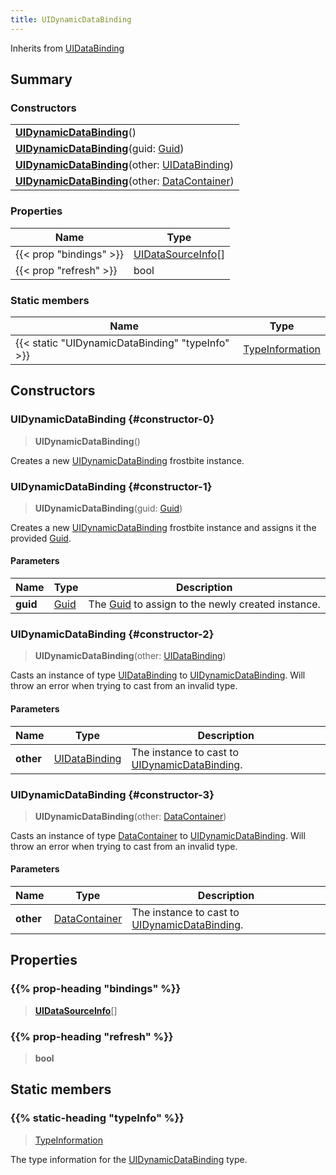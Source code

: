 ```yaml
---
title: UIDynamicDataBinding
---
```


Inherits from 
[UIDataBinding](/vext/ref/fb/uidatabinding)

## Summary
### Constructors
| |
| ----------- |
| **[UIDynamicDataBinding](#constructor-0)**() |
| **[UIDynamicDataBinding](#constructor-1)**(guid: [Guid](/vext/ref/shared/class/guid)) |
| **[UIDynamicDataBinding](#constructor-2)**(other: [UIDataBinding](/vext/ref/fb/uidatabinding)) |
| **[UIDynamicDataBinding](#constructor-3)**(other: [DataContainer](/vext/ref/shared/class/datacontainer)) |

### Properties
| Name | Type |
| ---- | ---- |
| {{< prop "bindings" >}} | [UIDataSourceInfo](/vext/ref/fb/uidatasourceinfo)[] |
| {{< prop "refresh" >}} | bool |

### Static members
| Name | Type |
| ---- | ---- |
| {{< static "UIDynamicDataBinding" "typeInfo" >}} | [TypeInformation](/vext/ref/shared/class/typeinformation) |

## Constructors
### UIDynamicDataBinding {#constructor-0}
> **UIDynamicDataBinding**()

Creates a new [UIDynamicDataBinding](/vext/ref/fb/uidynamicdatabinding) frostbite instance.

### UIDynamicDataBinding {#constructor-1}
> **UIDynamicDataBinding**(guid: [Guid](/vext/ref/shared/class/guid))

Creates a new [UIDynamicDataBinding](/vext/ref/fb/uidynamicdatabinding) frostbite instance and assigns it the provided [Guid](/vext/ref/shared/class/guid).

#### Parameters
| Name | Type | Description |
| ---- | ---- | ----------- |
| **guid** | [Guid](/vext/ref/shared/class/guid) | The [Guid](/vext/ref/shared/class/guid) to assign to the newly created instance. |

### UIDynamicDataBinding {#constructor-2}
> **UIDynamicDataBinding**(other: [UIDataBinding](/vext/ref/fb/uidatabinding))

Casts an instance of type [UIDataBinding](/vext/ref/fb/uidatabinding) to [UIDynamicDataBinding](/vext/ref/fb/uidynamicdatabinding). Will throw an error when trying to cast from an invalid type.

#### Parameters
| Name | Type | Description |
| ---- | ---- | ----------- |
| **other** | [UIDataBinding](/vext/ref/fb/uidatabinding) | The instance to cast to [UIDynamicDataBinding](/vext/ref/fb/uidynamicdatabinding). |

### UIDynamicDataBinding {#constructor-3}
> **UIDynamicDataBinding**(other: [DataContainer](/vext/ref/shared/class/datacontainer))

Casts an instance of type [DataContainer](/vext/ref/shared/class/datacontainer) to [UIDynamicDataBinding](/vext/ref/fb/uidynamicdatabinding). Will throw an error when trying to cast from an invalid type.

#### Parameters
| Name | Type | Description |
| ---- | ---- | ----------- |
| **other** | [DataContainer](/vext/ref/shared/class/datacontainer) | The instance to cast to [UIDynamicDataBinding](/vext/ref/fb/uidynamicdatabinding). |

## Properties
### {{% prop-heading "bindings" %}}
> **[UIDataSourceInfo](/vext/ref/fb/uidatasourceinfo)**[]

### {{% prop-heading "refresh" %}}
> **bool**

## Static members
### {{% static-heading "typeInfo" %}}
> [TypeInformation](/vext/ref/shared/class/typeinformation)

The type information for the [UIDynamicDataBinding](/vext/ref/fb/uidynamicdatabinding) type.

